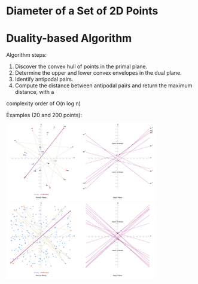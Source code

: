 # Diameter of a Set of 2D Points

# Duality-based Algorithm

Algorithm steps:

1. Discover the convex hull of points in the primal plane.
2. Determine the upper and lower convex envelopes in the dual plane.
3. Identify antipodal pairs.
4. Compute the distance between antipodal pairs and return the maximum distance, with a

complexity order of O(n log n)

Examples (20 and 200 points):

<img src="https://raw.githubusercontent.com/bmzare/Computational-Geometry/main/4.%20Diameter%20of%20a%20Set%20of%20Points/Duality-Based%20Algorithm/asset/Diameter-1.png" style="width: 400px;" alt="Image 1">
<img src="https://raw.githubusercontent.com/bmzare/Computational-Geometry/main/4.%20Diameter%20of%20a%20Set%20of%20Points/Duality-Based%20Algorithm/asset/Diameter-2.png" style="width: 400px;" alt="Image 2">